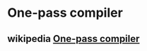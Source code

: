 # One-pass compiler



## wikipedia [One-pass compiler](https://en.wikipedia.org/wiki/One-pass_compiler)

